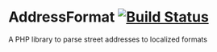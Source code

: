 AddressFormat [![Build Status](https://travis-ci.org/adamlc/AddressFormat.png?branch=master)](https://travis-ci.org/adamlc/AddressFormat)
=============

A PHP library to parse street addresses to localized formats
